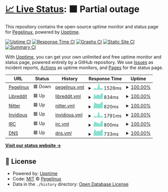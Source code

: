 # [📈 Live Status](https://pegelinuxtop.github.io/status): <!--live status--> **🟧 Partial outage**

This repository contains the open-source uptime monitor and status page for [Pegelinux](https://pegelinuxtop.github.io/status), powered by [Upptime](https://github.com/upptime/upptime).

[![Uptime CI](https://github.com/pegelinuxtop/status/workflows/Uptime%20CI/badge.svg)](https://github.com/pegelinuxtop/status/actions?query=workflow%3A%22Uptime+CI%22)
[![Response Time CI](https://github.com/pegelinuxtop/status/workflows/Response%20Time%20CI/badge.svg)](https://github.com/pegelinuxtop/status/actions?query=workflow%3A%22Response+Time+CI%22)
[![Graphs CI](https://github.com/pegelinuxtop/status/workflows/Graphs%20CI/badge.svg)](https://github.com/pegelinuxtop/status/actions?query=workflow%3A%22Graphs+CI%22)
[![Static Site CI](https://github.com/pegelinuxtop/status/workflows/Static%20Site%20CI/badge.svg)](https://github.com/pegelinuxtop/status/actions?query=workflow%3A%22Static+Site+CI%22)
[![Summary CI](https://github.com/pegelinuxtop/status/workflows/Summary%20CI/badge.svg)](https://github.com/pegelinuxtop/status/actions?query=workflow%3A%22Summary+CI%22)

With [Upptime](https://upptime.js.org), you can get your own unlimited and free uptime monitor and status page, powered entirely by a GitHub repository. We use [Issues](https://github.com/pegelinuxtop/status/issues) as incident reports, [Actions](https://github.com/pegelinuxtop/status/actions) as uptime monitors, and [Pages](https://pegelinuxtop.github.io/status) for the status page.

<!--start: status pages-->
<!-- This summary is generated by Upptime (https://github.com/upptime/upptime) -->
<!-- Do not edit this manually, your changes will be overwritten -->
<!-- prettier-ignore -->
| URL | Status | History | Response Time | Uptime |
| --- | ------ | ------- | ------------- | ------ |
| <img alt="" src="https://icons.duckduckgo.com/ip3/pegelinux.top.ico" height="13"> [Pegelinux](https://pegelinux.top/about) | 🟥 Down | [pegelinux.yml](https://github.com/PegelinuxTop/status/commits/HEAD/history/pegelinux.yml) | <details><summary><img alt="Response time graph" src="./graphs/pegelinux/response-time-week.png" height="20"> 1528ms</summary><br><a href="https://pegelinuxtop.github.io/status/history/pegelinux"><img alt="Response time 1375" src="https://img.shields.io/endpoint?url=https%3A%2F%2Fraw.githubusercontent.com%2FPegelinuxTop%2Fstatus%2FHEAD%2Fapi%2Fpegelinux%2Fresponse-time.json"></a><br><a href="https://pegelinuxtop.github.io/status/history/pegelinux"><img alt="24-hour response time 1151" src="https://img.shields.io/endpoint?url=https%3A%2F%2Fraw.githubusercontent.com%2FPegelinuxTop%2Fstatus%2FHEAD%2Fapi%2Fpegelinux%2Fresponse-time-day.json"></a><br><a href="https://pegelinuxtop.github.io/status/history/pegelinux"><img alt="7-day response time 1528" src="https://img.shields.io/endpoint?url=https%3A%2F%2Fraw.githubusercontent.com%2FPegelinuxTop%2Fstatus%2FHEAD%2Fapi%2Fpegelinux%2Fresponse-time-week.json"></a><br><a href="https://pegelinuxtop.github.io/status/history/pegelinux"><img alt="30-day response time 1375" src="https://img.shields.io/endpoint?url=https%3A%2F%2Fraw.githubusercontent.com%2FPegelinuxTop%2Fstatus%2FHEAD%2Fapi%2Fpegelinux%2Fresponse-time-month.json"></a><br><a href="https://pegelinuxtop.github.io/status/history/pegelinux"><img alt="1-year response time 1375" src="https://img.shields.io/endpoint?url=https%3A%2F%2Fraw.githubusercontent.com%2FPegelinuxTop%2Fstatus%2FHEAD%2Fapi%2Fpegelinux%2Fresponse-time-year.json"></a></details> | <details><summary><a href="https://pegelinuxtop.github.io/status/history/pegelinux">100.00%</a></summary><a href="https://pegelinuxtop.github.io/status/history/pegelinux"><img alt="All-time uptime 99.87%" src="https://img.shields.io/endpoint?url=https%3A%2F%2Fraw.githubusercontent.com%2FPegelinuxTop%2Fstatus%2FHEAD%2Fapi%2Fpegelinux%2Fuptime.json"></a><br><a href="https://pegelinuxtop.github.io/status/history/pegelinux"><img alt="24-hour uptime 99.99%" src="https://img.shields.io/endpoint?url=https%3A%2F%2Fraw.githubusercontent.com%2FPegelinuxTop%2Fstatus%2FHEAD%2Fapi%2Fpegelinux%2Fuptime-day.json"></a><br><a href="https://pegelinuxtop.github.io/status/history/pegelinux"><img alt="7-day uptime 100.00%" src="https://img.shields.io/endpoint?url=https%3A%2F%2Fraw.githubusercontent.com%2FPegelinuxTop%2Fstatus%2FHEAD%2Fapi%2Fpegelinux%2Fuptime-week.json"></a><br><a href="https://pegelinuxtop.github.io/status/history/pegelinux"><img alt="30-day uptime 99.87%" src="https://img.shields.io/endpoint?url=https%3A%2F%2Fraw.githubusercontent.com%2FPegelinuxTop%2Fstatus%2FHEAD%2Fapi%2Fpegelinux%2Fuptime-month.json"></a><br><a href="https://pegelinuxtop.github.io/status/history/pegelinux"><img alt="1-year uptime 99.87%" src="https://img.shields.io/endpoint?url=https%3A%2F%2Fraw.githubusercontent.com%2FPegelinuxTop%2Fstatus%2FHEAD%2Fapi%2Fpegelinux%2Fuptime-year.json"></a></details>
| <img alt="" src="https://icons.duckduckgo.com/ip3/libre.pegelinux.top.ico" height="13"> [Libreddit](https://libre.pegelinux.top/info) | 🟩 Up | [libreddit.yml](https://github.com/PegelinuxTop/status/commits/HEAD/history/libreddit.yml) | <details><summary><img alt="Response time graph" src="./graphs/libreddit/response-time-week.png" height="20"> 834ms</summary><br><a href="https://pegelinuxtop.github.io/status/history/libreddit"><img alt="Response time 868" src="https://img.shields.io/endpoint?url=https%3A%2F%2Fraw.githubusercontent.com%2FPegelinuxTop%2Fstatus%2FHEAD%2Fapi%2Flibreddit%2Fresponse-time.json"></a><br><a href="https://pegelinuxtop.github.io/status/history/libreddit"><img alt="24-hour response time 1104" src="https://img.shields.io/endpoint?url=https%3A%2F%2Fraw.githubusercontent.com%2FPegelinuxTop%2Fstatus%2FHEAD%2Fapi%2Flibreddit%2Fresponse-time-day.json"></a><br><a href="https://pegelinuxtop.github.io/status/history/libreddit"><img alt="7-day response time 834" src="https://img.shields.io/endpoint?url=https%3A%2F%2Fraw.githubusercontent.com%2FPegelinuxTop%2Fstatus%2FHEAD%2Fapi%2Flibreddit%2Fresponse-time-week.json"></a><br><a href="https://pegelinuxtop.github.io/status/history/libreddit"><img alt="30-day response time 868" src="https://img.shields.io/endpoint?url=https%3A%2F%2Fraw.githubusercontent.com%2FPegelinuxTop%2Fstatus%2FHEAD%2Fapi%2Flibreddit%2Fresponse-time-month.json"></a><br><a href="https://pegelinuxtop.github.io/status/history/libreddit"><img alt="1-year response time 868" src="https://img.shields.io/endpoint?url=https%3A%2F%2Fraw.githubusercontent.com%2FPegelinuxTop%2Fstatus%2FHEAD%2Fapi%2Flibreddit%2Fresponse-time-year.json"></a></details> | <details><summary><a href="https://pegelinuxtop.github.io/status/history/libreddit">100.00%</a></summary><a href="https://pegelinuxtop.github.io/status/history/libreddit"><img alt="All-time uptime 100.00%" src="https://img.shields.io/endpoint?url=https%3A%2F%2Fraw.githubusercontent.com%2FPegelinuxTop%2Fstatus%2FHEAD%2Fapi%2Flibreddit%2Fuptime.json"></a><br><a href="https://pegelinuxtop.github.io/status/history/libreddit"><img alt="24-hour uptime 100.00%" src="https://img.shields.io/endpoint?url=https%3A%2F%2Fraw.githubusercontent.com%2FPegelinuxTop%2Fstatus%2FHEAD%2Fapi%2Flibreddit%2Fuptime-day.json"></a><br><a href="https://pegelinuxtop.github.io/status/history/libreddit"><img alt="7-day uptime 100.00%" src="https://img.shields.io/endpoint?url=https%3A%2F%2Fraw.githubusercontent.com%2FPegelinuxTop%2Fstatus%2FHEAD%2Fapi%2Flibreddit%2Fuptime-week.json"></a><br><a href="https://pegelinuxtop.github.io/status/history/libreddit"><img alt="30-day uptime 100.00%" src="https://img.shields.io/endpoint?url=https%3A%2F%2Fraw.githubusercontent.com%2FPegelinuxTop%2Fstatus%2FHEAD%2Fapi%2Flibreddit%2Fuptime-month.json"></a><br><a href="https://pegelinuxtop.github.io/status/history/libreddit"><img alt="1-year uptime 100.00%" src="https://img.shields.io/endpoint?url=https%3A%2F%2Fraw.githubusercontent.com%2FPegelinuxTop%2Fstatus%2FHEAD%2Fapi%2Flibreddit%2Fuptime-year.json"></a></details>
| <img alt="" src="https://icons.duckduckgo.com/ip3/nitter.pegelinux.top.ico" height="13"> [Nitter](https://nitter.pegelinux.top) | 🟩 Up | [nitter.yml](https://github.com/PegelinuxTop/status/commits/HEAD/history/nitter.yml) | <details><summary><img alt="Response time graph" src="./graphs/nitter/response-time-week.png" height="20"> 820ms</summary><br><a href="https://pegelinuxtop.github.io/status/history/nitter"><img alt="Response time 873" src="https://img.shields.io/endpoint?url=https%3A%2F%2Fraw.githubusercontent.com%2FPegelinuxTop%2Fstatus%2FHEAD%2Fapi%2Fnitter%2Fresponse-time.json"></a><br><a href="https://pegelinuxtop.github.io/status/history/nitter"><img alt="24-hour response time 976" src="https://img.shields.io/endpoint?url=https%3A%2F%2Fraw.githubusercontent.com%2FPegelinuxTop%2Fstatus%2FHEAD%2Fapi%2Fnitter%2Fresponse-time-day.json"></a><br><a href="https://pegelinuxtop.github.io/status/history/nitter"><img alt="7-day response time 820" src="https://img.shields.io/endpoint?url=https%3A%2F%2Fraw.githubusercontent.com%2FPegelinuxTop%2Fstatus%2FHEAD%2Fapi%2Fnitter%2Fresponse-time-week.json"></a><br><a href="https://pegelinuxtop.github.io/status/history/nitter"><img alt="30-day response time 873" src="https://img.shields.io/endpoint?url=https%3A%2F%2Fraw.githubusercontent.com%2FPegelinuxTop%2Fstatus%2FHEAD%2Fapi%2Fnitter%2Fresponse-time-month.json"></a><br><a href="https://pegelinuxtop.github.io/status/history/nitter"><img alt="1-year response time 873" src="https://img.shields.io/endpoint?url=https%3A%2F%2Fraw.githubusercontent.com%2FPegelinuxTop%2Fstatus%2FHEAD%2Fapi%2Fnitter%2Fresponse-time-year.json"></a></details> | <details><summary><a href="https://pegelinuxtop.github.io/status/history/nitter">100.00%</a></summary><a href="https://pegelinuxtop.github.io/status/history/nitter"><img alt="All-time uptime 100.00%" src="https://img.shields.io/endpoint?url=https%3A%2F%2Fraw.githubusercontent.com%2FPegelinuxTop%2Fstatus%2FHEAD%2Fapi%2Fnitter%2Fuptime.json"></a><br><a href="https://pegelinuxtop.github.io/status/history/nitter"><img alt="24-hour uptime 100.00%" src="https://img.shields.io/endpoint?url=https%3A%2F%2Fraw.githubusercontent.com%2FPegelinuxTop%2Fstatus%2FHEAD%2Fapi%2Fnitter%2Fuptime-day.json"></a><br><a href="https://pegelinuxtop.github.io/status/history/nitter"><img alt="7-day uptime 100.00%" src="https://img.shields.io/endpoint?url=https%3A%2F%2Fraw.githubusercontent.com%2FPegelinuxTop%2Fstatus%2FHEAD%2Fapi%2Fnitter%2Fuptime-week.json"></a><br><a href="https://pegelinuxtop.github.io/status/history/nitter"><img alt="30-day uptime 100.00%" src="https://img.shields.io/endpoint?url=https%3A%2F%2Fraw.githubusercontent.com%2FPegelinuxTop%2Fstatus%2FHEAD%2Fapi%2Fnitter%2Fuptime-month.json"></a><br><a href="https://pegelinuxtop.github.io/status/history/nitter"><img alt="1-year uptime 100.00%" src="https://img.shields.io/endpoint?url=https%3A%2F%2Fraw.githubusercontent.com%2FPegelinuxTop%2Fstatus%2FHEAD%2Fapi%2Fnitter%2Fuptime-year.json"></a></details>
| <img alt="" src="https://icons.duckduckgo.com/ip3/youtube.pegelinux.top.ico" height="13"> [Invidious](https://youtube.pegelinux.top/preferences) | 🟩 Up | [invidious.yml](https://github.com/PegelinuxTop/status/commits/HEAD/history/invidious.yml) | <details><summary><img alt="Response time graph" src="./graphs/invidious/response-time-week.png" height="20"> 1791ms</summary><br><a href="https://pegelinuxtop.github.io/status/history/invidious"><img alt="Response time 1505" src="https://img.shields.io/endpoint?url=https%3A%2F%2Fraw.githubusercontent.com%2FPegelinuxTop%2Fstatus%2FHEAD%2Fapi%2Finvidious%2Fresponse-time.json"></a><br><a href="https://pegelinuxtop.github.io/status/history/invidious"><img alt="24-hour response time 1425" src="https://img.shields.io/endpoint?url=https%3A%2F%2Fraw.githubusercontent.com%2FPegelinuxTop%2Fstatus%2FHEAD%2Fapi%2Finvidious%2Fresponse-time-day.json"></a><br><a href="https://pegelinuxtop.github.io/status/history/invidious"><img alt="7-day response time 1791" src="https://img.shields.io/endpoint?url=https%3A%2F%2Fraw.githubusercontent.com%2FPegelinuxTop%2Fstatus%2FHEAD%2Fapi%2Finvidious%2Fresponse-time-week.json"></a><br><a href="https://pegelinuxtop.github.io/status/history/invidious"><img alt="30-day response time 1505" src="https://img.shields.io/endpoint?url=https%3A%2F%2Fraw.githubusercontent.com%2FPegelinuxTop%2Fstatus%2FHEAD%2Fapi%2Finvidious%2Fresponse-time-month.json"></a><br><a href="https://pegelinuxtop.github.io/status/history/invidious"><img alt="1-year response time 1505" src="https://img.shields.io/endpoint?url=https%3A%2F%2Fraw.githubusercontent.com%2FPegelinuxTop%2Fstatus%2FHEAD%2Fapi%2Finvidious%2Fresponse-time-year.json"></a></details> | <details><summary><a href="https://pegelinuxtop.github.io/status/history/invidious">100.00%</a></summary><a href="https://pegelinuxtop.github.io/status/history/invidious"><img alt="All-time uptime 100.00%" src="https://img.shields.io/endpoint?url=https%3A%2F%2Fraw.githubusercontent.com%2FPegelinuxTop%2Fstatus%2FHEAD%2Fapi%2Finvidious%2Fuptime.json"></a><br><a href="https://pegelinuxtop.github.io/status/history/invidious"><img alt="24-hour uptime 100.00%" src="https://img.shields.io/endpoint?url=https%3A%2F%2Fraw.githubusercontent.com%2FPegelinuxTop%2Fstatus%2FHEAD%2Fapi%2Finvidious%2Fuptime-day.json"></a><br><a href="https://pegelinuxtop.github.io/status/history/invidious"><img alt="7-day uptime 100.00%" src="https://img.shields.io/endpoint?url=https%3A%2F%2Fraw.githubusercontent.com%2FPegelinuxTop%2Fstatus%2FHEAD%2Fapi%2Finvidious%2Fuptime-week.json"></a><br><a href="https://pegelinuxtop.github.io/status/history/invidious"><img alt="30-day uptime 100.00%" src="https://img.shields.io/endpoint?url=https%3A%2F%2Fraw.githubusercontent.com%2FPegelinuxTop%2Fstatus%2FHEAD%2Fapi%2Finvidious%2Fuptime-month.json"></a><br><a href="https://pegelinuxtop.github.io/status/history/invidious"><img alt="1-year uptime 100.00%" src="https://img.shields.io/endpoint?url=https%3A%2F%2Fraw.githubusercontent.com%2FPegelinuxTop%2Fstatus%2FHEAD%2Fapi%2Finvidious%2Fuptime-year.json"></a></details>
| <img alt="" src="https://icons.duckduckgo.com/ip3/irc.pegelinux.top.ico" height="13"> [IRC](https://irc.pegelinux.top) | 🟩 Up | [irc.yml](https://github.com/PegelinuxTop/status/commits/HEAD/history/irc.yml) | <details><summary><img alt="Response time graph" src="./graphs/irc/response-time-week.png" height="20"> 800ms</summary><br><a href="https://pegelinuxtop.github.io/status/history/irc"><img alt="Response time 896" src="https://img.shields.io/endpoint?url=https%3A%2F%2Fraw.githubusercontent.com%2FPegelinuxTop%2Fstatus%2FHEAD%2Fapi%2Firc%2Fresponse-time.json"></a><br><a href="https://pegelinuxtop.github.io/status/history/irc"><img alt="24-hour response time 961" src="https://img.shields.io/endpoint?url=https%3A%2F%2Fraw.githubusercontent.com%2FPegelinuxTop%2Fstatus%2FHEAD%2Fapi%2Firc%2Fresponse-time-day.json"></a><br><a href="https://pegelinuxtop.github.io/status/history/irc"><img alt="7-day response time 800" src="https://img.shields.io/endpoint?url=https%3A%2F%2Fraw.githubusercontent.com%2FPegelinuxTop%2Fstatus%2FHEAD%2Fapi%2Firc%2Fresponse-time-week.json"></a><br><a href="https://pegelinuxtop.github.io/status/history/irc"><img alt="30-day response time 896" src="https://img.shields.io/endpoint?url=https%3A%2F%2Fraw.githubusercontent.com%2FPegelinuxTop%2Fstatus%2FHEAD%2Fapi%2Firc%2Fresponse-time-month.json"></a><br><a href="https://pegelinuxtop.github.io/status/history/irc"><img alt="1-year response time 896" src="https://img.shields.io/endpoint?url=https%3A%2F%2Fraw.githubusercontent.com%2FPegelinuxTop%2Fstatus%2FHEAD%2Fapi%2Firc%2Fresponse-time-year.json"></a></details> | <details><summary><a href="https://pegelinuxtop.github.io/status/history/irc">100.00%</a></summary><a href="https://pegelinuxtop.github.io/status/history/irc"><img alt="All-time uptime 99.91%" src="https://img.shields.io/endpoint?url=https%3A%2F%2Fraw.githubusercontent.com%2FPegelinuxTop%2Fstatus%2FHEAD%2Fapi%2Firc%2Fuptime.json"></a><br><a href="https://pegelinuxtop.github.io/status/history/irc"><img alt="24-hour uptime 100.00%" src="https://img.shields.io/endpoint?url=https%3A%2F%2Fraw.githubusercontent.com%2FPegelinuxTop%2Fstatus%2FHEAD%2Fapi%2Firc%2Fuptime-day.json"></a><br><a href="https://pegelinuxtop.github.io/status/history/irc"><img alt="7-day uptime 100.00%" src="https://img.shields.io/endpoint?url=https%3A%2F%2Fraw.githubusercontent.com%2FPegelinuxTop%2Fstatus%2FHEAD%2Fapi%2Firc%2Fuptime-week.json"></a><br><a href="https://pegelinuxtop.github.io/status/history/irc"><img alt="30-day uptime 99.91%" src="https://img.shields.io/endpoint?url=https%3A%2F%2Fraw.githubusercontent.com%2FPegelinuxTop%2Fstatus%2FHEAD%2Fapi%2Firc%2Fuptime-month.json"></a><br><a href="https://pegelinuxtop.github.io/status/history/irc"><img alt="1-year uptime 99.91%" src="https://img.shields.io/endpoint?url=https%3A%2F%2Fraw.githubusercontent.com%2FPegelinuxTop%2Fstatus%2FHEAD%2Fapi%2Firc%2Fuptime-year.json"></a></details>
| <img alt="" src="https://icons.duckduckgo.com/ip3/doh.rezhajul.io.ico" height="13"> [DNS](https://doh.rezhajul.io) | 🟩 Up | [dns.yml](https://github.com/PegelinuxTop/status/commits/HEAD/history/dns.yml) | <details><summary><img alt="Response time graph" src="./graphs/dns/response-time-week.png" height="20"> 733ms</summary><br><a href="https://pegelinuxtop.github.io/status/history/dns"><img alt="Response time 802" src="https://img.shields.io/endpoint?url=https%3A%2F%2Fraw.githubusercontent.com%2FPegelinuxTop%2Fstatus%2FHEAD%2Fapi%2Fdns%2Fresponse-time.json"></a><br><a href="https://pegelinuxtop.github.io/status/history/dns"><img alt="24-hour response time 753" src="https://img.shields.io/endpoint?url=https%3A%2F%2Fraw.githubusercontent.com%2FPegelinuxTop%2Fstatus%2FHEAD%2Fapi%2Fdns%2Fresponse-time-day.json"></a><br><a href="https://pegelinuxtop.github.io/status/history/dns"><img alt="7-day response time 733" src="https://img.shields.io/endpoint?url=https%3A%2F%2Fraw.githubusercontent.com%2FPegelinuxTop%2Fstatus%2FHEAD%2Fapi%2Fdns%2Fresponse-time-week.json"></a><br><a href="https://pegelinuxtop.github.io/status/history/dns"><img alt="30-day response time 802" src="https://img.shields.io/endpoint?url=https%3A%2F%2Fraw.githubusercontent.com%2FPegelinuxTop%2Fstatus%2FHEAD%2Fapi%2Fdns%2Fresponse-time-month.json"></a><br><a href="https://pegelinuxtop.github.io/status/history/dns"><img alt="1-year response time 802" src="https://img.shields.io/endpoint?url=https%3A%2F%2Fraw.githubusercontent.com%2FPegelinuxTop%2Fstatus%2FHEAD%2Fapi%2Fdns%2Fresponse-time-year.json"></a></details> | <details><summary><a href="https://pegelinuxtop.github.io/status/history/dns">100.00%</a></summary><a href="https://pegelinuxtop.github.io/status/history/dns"><img alt="All-time uptime 100.00%" src="https://img.shields.io/endpoint?url=https%3A%2F%2Fraw.githubusercontent.com%2FPegelinuxTop%2Fstatus%2FHEAD%2Fapi%2Fdns%2Fuptime.json"></a><br><a href="https://pegelinuxtop.github.io/status/history/dns"><img alt="24-hour uptime 100.00%" src="https://img.shields.io/endpoint?url=https%3A%2F%2Fraw.githubusercontent.com%2FPegelinuxTop%2Fstatus%2FHEAD%2Fapi%2Fdns%2Fuptime-day.json"></a><br><a href="https://pegelinuxtop.github.io/status/history/dns"><img alt="7-day uptime 100.00%" src="https://img.shields.io/endpoint?url=https%3A%2F%2Fraw.githubusercontent.com%2FPegelinuxTop%2Fstatus%2FHEAD%2Fapi%2Fdns%2Fuptime-week.json"></a><br><a href="https://pegelinuxtop.github.io/status/history/dns"><img alt="30-day uptime 100.00%" src="https://img.shields.io/endpoint?url=https%3A%2F%2Fraw.githubusercontent.com%2FPegelinuxTop%2Fstatus%2FHEAD%2Fapi%2Fdns%2Fuptime-month.json"></a><br><a href="https://pegelinuxtop.github.io/status/history/dns"><img alt="1-year uptime 100.00%" src="https://img.shields.io/endpoint?url=https%3A%2F%2Fraw.githubusercontent.com%2FPegelinuxTop%2Fstatus%2FHEAD%2Fapi%2Fdns%2Fuptime-year.json"></a></details>

<!--end: status pages-->

[**Visit our status website →**](https://pegelinuxtop.github.io/status)

## 📄 License

- Powered by: [Upptime](https://github.com/upptime/upptime)
- Code: [MIT](./LICENSE) © [Pegelinux](https://pegelinuxtop.github.io/status)
- Data in the `./history` directory: [Open Database License](https://opendatacommons.org/licenses/odbl/1-0/)
